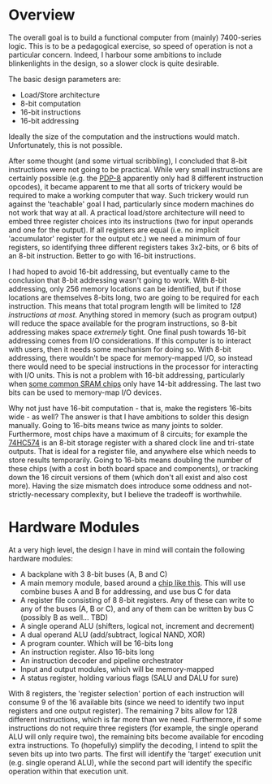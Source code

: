 # Overview

The overall goal is to build a functional computer from (mainly) 7400-series logic.
This is to be a pedagogical exercise, so speed of operation is not a particular
concern.
Indeed, I harbour some ambitions to include blinkenlights in the design, so
a slower clock is quite desirable.

The basic design parameters are:

- Load/Store architecture
- 8-bit computation
- 16-bit instructions
- 16-bit addressing

Ideally the size of the computation and the instructions would match.
Unfortunately, this is not possible.

After some thought (and some virtual scribbling), I concluded that
8-bit instructions were not going to be practical.
While very small instructions are certainly possible (e.g. the
[PDP-8](https://en.wikipedia.org/wiki/PDP-8) apparently only had
8 different instruction opcodes), it became apparent to me that all
sorts of trickery would be required to make a working computer
that way.
Such trickery would run against the 'teachable' goal I had,
particularly since modern machines do not work that way at all.
A practical load/store architecture will need to embed three
register choices into its instructions (two for input operands
and one for the output).
If all registers are equal (i.e. no implicit 'accumulator' register
for the output etc.) we need a minimum of four registers,
so identifying three different registers takes 3x2-bits, or 6 bits of
an 8-bit instruction.
Better to go with 16-bit instructions.

I had hoped to avoid 16-bit addressing, but eventually came to the
conclusion that 8-bit addressing wasn't going to work.
With 8-bit addressing, only 256 memory locations can be identified,
but if those locations are themselves 8-bits long, two are going
to be required for each instruction.
This means that total program length
will be limited to *128 instructions at most*.
Anything stored in memory (such as program output) will reduce
the space available for the program instructions, so 8-bit addressing
makes space *extremely* tight.
One final push towards 16-bit addressing comes from I/O considerations.
If this computer is to interact with users, then it needs some
mechanism for doing so.
With 8-bit addressing, there wouldn't be space for memory-mapped I/O,
so instead there would need to be special instructions in the
processor for interacting with I/O units.
This is not a problem with 16-bit addressing, particularly when
[some common SRAM chips](https://www.mouser.com/datasheet/2/698/REN_71256SA_DST_20200629-1996300.pdf)
only have 14-bit addressing.
The last two bits can be used to memory-map I/O devices.

Why not just have 16-bit computation - that is, make the registers
16-bits wide - as well?
The answer is that I have ambitions to solder this design manually.
Going to 16-bits means twice as many joints to solder.
Furthermore, most chips have a maximum of 8 circuits; for example
the [74HC574](https://www.ti.com/lit/ds/symlink/sn54hc574.pdf) is
an 8-bit storage register with a shared clock line and tri-state outputs.
That is ideal for a register file, and anywhere else which needs to
store results temporarily.
Going to 16-bits means doubling the number of these chips
(with a cost in both board space and components), or tracking down
the 16 circuit versions of them (which don't all exist and also
cost more).
Having the size mismatch does introduce some oddness and
not-strictly-necessary complexity, but I believe the tradeoff is
worthwhile.

# Hardware Modules

At a very high level, the design I have in mind will contain the
following hardware modules:

- A backplane with 3 8-bit buses (A, B and C)
- A main memory module, based around a 
  [chip like this](https://www.mouser.com/datasheet/2/698/REN_71256SA_DST_20200629-1996300.pdf).
  This will use combine buses A and B for addressing, and use bus C
  for data
- A register file consisting of 8 8-bit registers.
  Any of these can write to any of the buses (A, B or C),
  and any of them can be written by bus C (possibly B as well... TBD)
- A single operand ALU (shifters, logical not, increment and decrement)
- A dual operand ALU (add/subtract, logical NAND, XOR)
- A program counter. Which will be 16-bits long
- An instruction register. Also 16-bits long
- An instruction decoder and pipeline orchestrator
- Input and output modules, which will be memory-mapped
- A status register, holding various flags (SALU and DALU for sure)

With 8 registers, the 'register selection' portion of each
instruction will consume 9 of the 16 available bits (since we need
to identify two input registers and one output register).
The remaining 7 bits allow for 128 different instructions,
which is far more than we need.
Furthermore, if some instructions do not require three registers
(for example, the single operand ALU will only require two),
the remaining bits become available for encoding extra
instructions.
To (hopefully) simplify the decoding, I intend to split
the seven bits up into two parts.
The first will identify the 'target' execution unit (e.g. single
operand ALU), while the second part will identify the specific
operation within that execution unit.